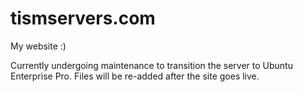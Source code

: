# tismservers.com
My website :)

Currently undergoing maintenance to transition the server to Ubuntu Enterprise Pro. Files will be re-added after the site goes live.
